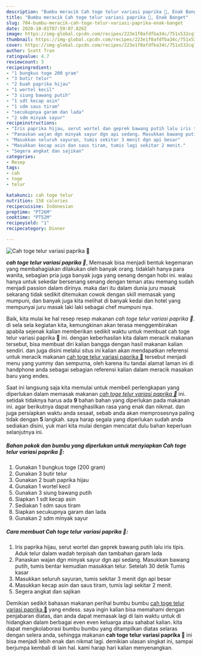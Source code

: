 ```yaml
---
description: "Bumbu meracik Cah toge telur variasi paprika 🥗, Enak Banget"
title: "Bumbu meracik Cah toge telur variasi paprika 🥗, Enak Banget"
slug: 704-bumbu-meracik-cah-toge-telur-variasi-paprika-enak-banget
date: 2020-10-01T07:59:07.826Z
image: https://img-global.cpcdn.com/recipes/223e1f0afdfba34c/751x532cq70/cah-toge-telur-variasi-paprika-🥗-foto-resep-utama.jpg
thumbnail: https://img-global.cpcdn.com/recipes/223e1f0afdfba34c/751x532cq70/cah-toge-telur-variasi-paprika-🥗-foto-resep-utama.jpg
cover: https://img-global.cpcdn.com/recipes/223e1f0afdfba34c/751x532cq70/cah-toge-telur-variasi-paprika-🥗-foto-resep-utama.jpg
author: Scott Tran
ratingvalue: 4.7
reviewcount: 3
recipeingredient:
- "1 bungkus toge 200 gram"
- "3 butir telur"
- "2 buah paprika hijau"
- "1 wortel kecil"
- "3 siung bawang putih"
- "1 sdt kecap asin"
- "1 sdm saus tiram"
- "secukupnya garam dan lada"
- "2 sdm minyak sayur"
recipeinstructions:
- "Iris paprika hijau, serut wortel dan geprek bawang putih lalu iris tipis. Aduk telur dalam wadah terpisah dan tambahan garam lada"
- "Panaskan wajan dgn minyak sayur dgn api sedang. Masukkan bawang putih, tumis bentar kemudian masukkan telur. Setelah 30 detik Tumis kasar"
- "Masukkan seluruh sayuran, tumis sekitar 3 menit dgn api besar"
- "Masukkan kecap asin dan saus tiram, tumis lagi sekitar 2 menit."
- "Segera angkat dan sajikan"
categories:
- Resep
tags:
- cah
- toge
- telur

katakunci: cah toge telur 
nutrition: 158 calories
recipecuisine: Indonesian
preptime: "PT26M"
cooktime: "PT52M"
recipeyield: "1"
recipecategory: Dinner

---
```



![Cah toge telur variasi paprika 🥗](https://img-global.cpcdn.com/recipes/223e1f0afdfba34c/751x532cq70/cah-toge-telur-variasi-paprika-🥗-foto-resep-utama.jpg)

<b><i>cah toge telur variasi paprika 🥗</i></b>, Memasak bisa menjadi bentuk kegemaran yang membahagiakan dilakukan oleh banyak orang. tidaklah hanya para wanita, sebagian pria juga banyak juga yang senang dengan hobi ini. walau hanya untuk sekedar bersenang senang dengan teman atau memang sudah menjadi passion dalam dirinya. maka dari itu dalam dunia juru masak sekarang tidak sedikit ditemukan cowok dengan skill memasak yang mumpuni, dan banyak juga kita melihat di banyak kedai dan hotel yang mempunyai juru masak laki laki sebagai chef mumpuni nya.



Baik, kita mulai ke hal resep resep makanan <i>cah toge telur variasi paprika 🥗</i>. di sela sela kegiatan kita, kemungkinan akan terasa menggembirakan apabila sejenak kalian memberikan sedikit waktu untuk membuat cah toge telur variasi paprika 🥗 ini. dengan keberhasilan kita dalam meracik makanan tersebut, bisa membuat diri kalian bangga dengan hasil makanan kalian sendiri. dan juga disini melalui situs ini kalian akan mendapatkan referensi untuk meracik makanan <u>cah toge telur variasi paprika 🥗</u> tersebut menjadi menu yang yummy dan sempurna, oleh karena itu tandai alamat laman ini di handphone anda sebagai sebagian referensi kalian dalam meracik masakan baru yang endes.


Saat ini langsung saja kita memulai untuk membeli perlengkapan yang diperlukan dalam memasak makanan <u><i>cah toge telur variasi paprika 🥗</i></u> ini. setidak tidaknya harus ada <b>9</b> bahan bahan yang diperlukan pada makanan ini. agar berikutnya dapat menghasilkan rasa yang enak dan nikmat. dan juga persiapkan waktu anda sesaat, sebab anda akan memprosesnya paling tidak dengan <b>5</b> langkah. saya harap segala yang diperlukan sudah anda sediakan disini, yuk mari kita mulai dengan mencatat dulu bahan keperluan selanjutnya ini.

<!--inarticleads1-->

##### Bahan pokok dan bumbu yang diperlukan untuk menyiapkan Cah toge telur variasi paprika 🥗:

1. Gunakan 1 bungkus toge (200 gram)
1. Gunakan 3 butir telur
1. Gunakan 2 buah paprika hijau
1. Gunakan 1 wortel kecil
1. Gunakan 3 siung bawang putih
1. Siapkan 1 sdt kecap asin
1. Sediakan 1 sdm saus tiram
1. Siapkan secukupnya garam dan lada
1. Gunakan 2 sdm minyak sayur




<!--inarticleads2-->

##### Cara membuat Cah toge telur variasi paprika 🥗:

1. Iris paprika hijau, serut wortel dan geprek bawang putih lalu iris tipis. Aduk telur dalam wadah terpisah dan tambahan garam lada
1. Panaskan wajan dgn minyak sayur dgn api sedang. Masukkan bawang putih, tumis bentar kemudian masukkan telur. Setelah 30 detik Tumis kasar
1. Masukkan seluruh sayuran, tumis sekitar 3 menit dgn api besar
1. Masukkan kecap asin dan saus tiram, tumis lagi sekitar 2 menit.
1. Segera angkat dan sajikan




Demikian sedikit bahasan makanan perihal bumbu bumbu <u>cah toge telur variasi paprika 🥗</u> yang endess. saya ingin kalian bisa memahami dengan penjabaran diatas, dan anda dapat memasak lagi di lain waktu untuk di hidangkan dalam berbagai even even keluarga atau sahabat kalian. kita dapat mengkolaborasi bumbu bumbu yang ditampilkan diatas selaras dengan selera anda, sehingga makanan <b>cah toge telur variasi paprika 🥗</b> ini bisa menjadi lebih enak dan nikmat lagi. demikian ulasan singkat ini, sampai berjumpa kembali di lain hal. kami harap hari kalian menyenangkan.
